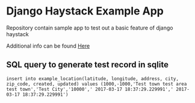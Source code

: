 # Django Haystack Example App
Repository contain sample app to test out a basic feature of django haystack

Additional info can be found [Here](https://django-haystack.readthedocs.io/en/master/index.html)

## SQL query to generate test record in sqlite
`insert into example_location(latitude, longitude, address, city, zip_code, created, updated) values (1000,-1000,'Test town test area test town','Test City','10000',' 2017-03-17 18:37:29.229991',' 2017-03-17 18:37:29.229991')`
